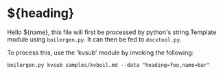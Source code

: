 # ${heading}

Hello ${name}, this file will first be processed by python's string.Template module using `boilergen.py`. It can then be fed to `docxtool.py`.

To process this, use the 'kvsub' module by invoking the following:

```
boilergen.py kvsub samples/kvboil.md --data "heading=foo,name=bar"
```
